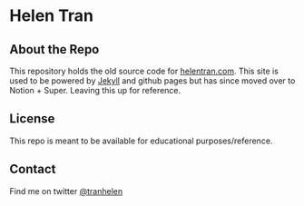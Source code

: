 Helen Tran
=========

About the Repo
---------
This repository holds the old source code for [helentran.com](http://helentran.com). This site is used to be powered by [Jekyll](http://jekyllrb.com/) and github pages but has since moved over to Notion + Super. Leaving this up for reference.

License
---------
This repo is meant to be available for educational purposes/reference. 

Contact
---------
Find me on twitter [@tranhelen](http://twitter.com/tranhelen)
